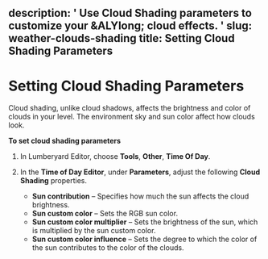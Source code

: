 description: ' Use Cloud Shading parameters to customize your &ALYlong; cloud effects. '
slug: weather-clouds-shading
title: Setting Cloud Shading Parameters
---
# Setting Cloud Shading Parameters<a name="weather-clouds-shading"></a>

Cloud shading, unlike cloud shadows, affects the brightness and color of clouds in your level\. The environment sky and sun color affect how clouds look\.

**To set cloud shading parameters**

1. In Lumberyard Editor, choose **Tools**, **Other**, **Time Of Day**\.

1. In the **Time of Day Editor**, under **Parameters**, adjust the following **Cloud Shading** properties\.
   + **Sun contribution** – Specifies how much the sun affects the cloud brightness\.
   + **Sun custom color** – Sets the RGB sun color\. 
   + **Sun custom color multiplier** – Sets the brightness of the sun, which is multiplied by the sun custom color\.
   + **Sun custom color influence** – Sets the degree to which the color of the sun contributes to the color of the clouds\.
